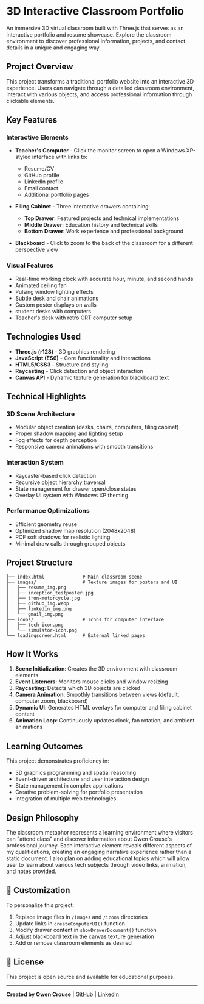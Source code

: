 # 3D Interactive Classroom Portfolio

An immersive 3D virtual classroom built with Three.js that serves as an interactive portfolio and resume showcase. Explore the classroom environment to discover professional information, projects, and contact details in a unique and engaging way.

## Project Overview

This project transforms a traditional portfolio website into an interactive 3D experience. Users can navigate through a detailed classroom environment, interact with various objects, and access professional information through clickable elements.

## Key Features

### Interactive Elements
- **Teacher's Computer** - Click the monitor screen to open a Windows XP-styled interface with links to:
  - Resume/CV
  - GitHub profile
  - LinkedIn profile
  - Email contact
  - Additional portfolio pages

- **Filing Cabinet** - Three interactive drawers containing:
  - **Top Drawer**: Featured projects and technical implementations
  - **Middle Drawer**: Education history and technical skills
  - **Bottom Drawer**: Work experience and professional background

- **Blackboard** - Click to zoom to the back of the classroom for a different perspective view

### Visual Features
- Real-time working clock with accurate hour, minute, and second hands
- Animated ceiling fan
- Pulsing window lighting effects
- Subtle desk and chair animations
- Custom poster displays on walls
- student desks with computers
- Teacher's desk with retro CRT computer setup

## Technologies Used

- **Three.js (r128)** - 3D graphics rendering
- **JavaScript (ES6)** - Core functionality and interactions
- **HTML5/CSS3** - Structure and styling
- **Raycasting** - Click detection and object interaction
- **Canvas API** - Dynamic texture generation for blackboard text

## Technical Highlights

### 3D Scene Architecture
- Modular object creation (desks, chairs, computers, filing cabinet)
- Proper shadow mapping and lighting setup
- Fog effects for depth perception
- Responsive camera animations with smooth transitions

### Interaction System
- Raycaster-based click detection
- Recursive object hierarchy traversal
- State management for drawer open/close states
- Overlay UI system with Windows XP theming

### Performance Optimizations
- Efficient geometry reuse
- Optimized shadow map resolution (2048x2048)
- PCF soft shadows for realistic lighting
- Minimal draw calls through grouped objects

## Project Structure
```
├── index.html              # Main classroom scene
├── images/                 # Texture images for posters and UI
│   ├── resume_img.png
│   ├── inception_testposter.jpg
│   ├── tron-motorcycle.jpg
│   ├── github_img.webp
│   ├── linkedin_img.png
│   └── gmail_img.png
├── icons/                  # Icons for computer interface
│   ├── tech-icon.png
│   └── simulator-icon.png
└── loadingscreen.html      # External linked pages
```

## How It Works

1. **Scene Initialization**: Creates the 3D environment with classroom elements
2. **Event Listeners**: Monitors mouse clicks and window resizing
3. **Raycasting**: Detects which 3D objects are clicked
4. **Camera Animation**: Smoothly transitions between views (default, computer zoom, blackboard)
5. **Dynamic UI**: Generates HTML overlays for computer and filing cabinet content
6. **Animation Loop**: Continuously updates clock, fan rotation, and ambient animations

## Learning Outcomes

This project demonstrates proficiency in:
- 3D graphics programming and spatial reasoning
- Event-driven architecture and user interaction design
- State management in complex applications
- Creative problem-solving for portfolio presentation
- Integration of multiple web technologies

## Design Philosophy

The classroom metaphor represents a learning environment where visitors can "attend class" and discover information about Owen Crouse's professional journey. Each interactive element reveals different aspects of my qualifications, creating an 
engaging narrative experience rather than a static document. I also plan on adding educational topics which will allow user to learn about various tech subjects through video links, animation, and notes provided. 

## 🔧 Customization

To personalize this project:
1. Replace image files in `/images` and `/icons` directories
2. Update links in `createComputerUI()` function
3. Modify drawer content in `showDrawerDocument()` function
4. Adjust blackboard text in the canvas texture generation
5. Add or remove classroom elements as desired

## 📝 License

This project is open source and available for educational purposes.

---

**Created by Owen Crouse** | [GitHub](https://github.com/owencrouse) | [LinkedIn](https://www.linkedin.com/in/owen-crouse-821989318)
